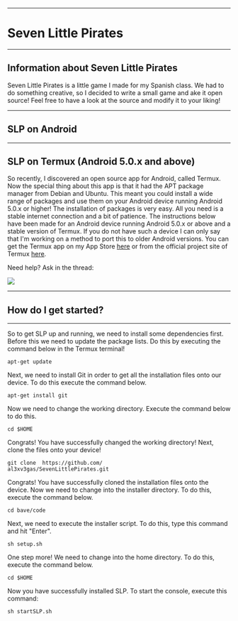 <html>
<div class="container">
<head>
<link rel="stylesheet" type="text/css" href="bavestyles.css">
</head>
<body>
<hr />
<h1>Seven Little Pirates</h1>
<hr />
<h2>Information about Seven Little Pirates</h2>
<p>Seven Little Pirates is a little game I made for my Spanish class. We had to do something creative, so I decided to write a small game and ake it open source! Feel free to have a look at the source and modify it to your liking!</p>
<hr />
<h2>SLP on Android</h2>
<hr />
<h2>SLP on Termux (Android 5.0.x and above)</h2>
<p>So recently, I discovered an open source app for Android, called Termux. Now the special thing about this app is that it had the APT package manager from Debian and Ubuntu. This meant you could install a wide range of packages and use them on your Android device running Android 5.0.x or higher! The installation of packages is very easy. All you need is a stable internet connection and a bit of patience. The instructions below have been made for an Android device running Android 5.0.x or above and a stable version of Termux. If you do not have such a device I can only say that I'm working on a method to port this to older Android versions. You can get the Termux app on my App Store <a href="http://avasappstore.github.io/">here</a> or from the official project site of Termux <a href="http://termux.com/">here</a>.</p>

<p>Need help? Ask in the thread:</p>
<p><a href="https://gitter.im/al3xv3gas/Bave"><img src="https://badges.gitter.im/al3xv3gas/bave.svg"/></a></p>
<hr />
<h2>How do I get started?</h2>
<hr />
<p>So to get SLP up and running, we need to install some dependencies first. Before this we need to update the package lists. Do this by executing the command below in the Termux terminal!</p>
<div class="highlight-box">
<code>apt-get update</code>
</div>
<p>
Next, we need to install Git in order to get all the installation files onto our device. To do this execute the command below.</p>
<div class="highlight-box">
<code>apt-get install git</code>
</div>
<p>Now we need to change the working directory. Execute the command below to do this.</p>
<div class="highlight-box">
<code>cd $HOME</code>
</div>
<p>Congrats! You have successfully changed the working directory! Next, clone the files onto your device!</p>
<div class="highlight-box">
<code>git clone  https://github.com/<br />al3xv3gas/SevenLittlePirates.git</code>
</div>
<p>Congrats! You have successfully cloned the installation files onto the device. Now we need to change into the installer directory. To do this, execute the command below.</p>
<div class="highlight-box">
<code>cd bave/code</code>
</div>
<p>Next, we need to execute the installer script. To do this, type this command and hit "Enter".</p>
<div class="highlight-box">
<code>sh setup.sh</code>
</div>
<p>One step more! We need to change into the home directory. To do this, execute the command below.</p>
<div class="highlight-box">
<code>cd $HOME</code>
</div>
<p>Now you have successfully installed SLP. To start the console, execute this command:</p>
<div class="highlight-box">
<code>sh startSLP.sh</code>
</div>
